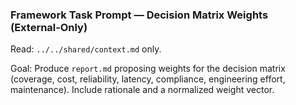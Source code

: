 ### Framework Task Prompt — Decision Matrix Weights (External‑Only)

Read: `../../shared/context.md` only.

Goal: Produce `report.md` proposing weights for the decision matrix (coverage, cost, reliability, latency, compliance, engineering effort, maintenance). Include rationale and a normalized weight vector.


